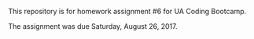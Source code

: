 This repository is for homework assignment #6 for UA Coding Bootcamp.

The assignment was due Saturday, August 26, 2017.
